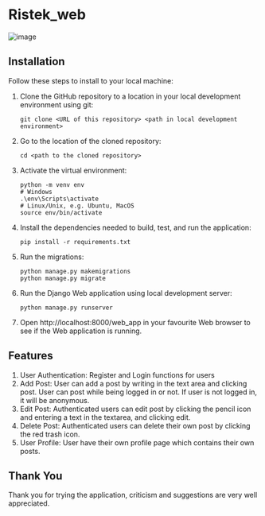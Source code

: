 # Ristek_web
![image](https://github.com/Matthew-Rizky-Hartadi/Ristek_web/assets/112454126/8e19f6ad-cf2e-464c-99bb-da3c00827634)

## Installation

Follow these steps to install to your local machine:
1. Clone the GitHub repository to a location in your local development environment using git:
   ```shell
   git clone <URL of this repository> <path in local development environment>
   ```

2. Go to the location of the cloned repository:
   ```shell
   cd <path to the cloned repository>
   ```

3. Activate the virtual environment:
   ```shell
   python -m venv env
   # Windows
   .\env\Scripts\activate
   # Linux/Unix, e.g. Ubuntu, MacOS
   source env/bin/activate
   ```

4. Install the dependencies needed to build, test, and run the application:

   ```shell
   pip install -r requirements.txt
   ```

5. Run the migrations:
   ```shell
   python manage.py makemigrations
   python manage.py migrate
   ``` 

6. Run the Django Web application using local development server:

   ```shell
   python manage.py runserver
   ```

7. Open http://localhost:8000/web_app in your favourite Web browser to see if the Web
   application is running.


## Features

1. User Authentication: Register and Login functions for users
2. Add Post: User can add a post by writing in the text area and clicking post. User can post while being logged in or not.
If user is not logged in, it will be anonymous.
3. Edit Post: Authenticated users can edit post by clicking the pencil icon and entering a text in the textarea, and clicking edit.
4. Delete Post: Authenticated users can delete their own post by clicking the red trash icon.
5. User Profile: User have their own profile page which contains their own posts.

## Thank You
Thank you for trying the application, criticism and suggestions are very well appreciated.
